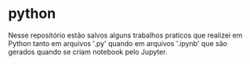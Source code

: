 # python
Nesse repositório estão salvos alguns trabalhos praticos que realizei em Python tanto em arquivos '.py' quando em arquivos '.ipynb' que são gerados quando se criam notebook pelo Jupyter.
